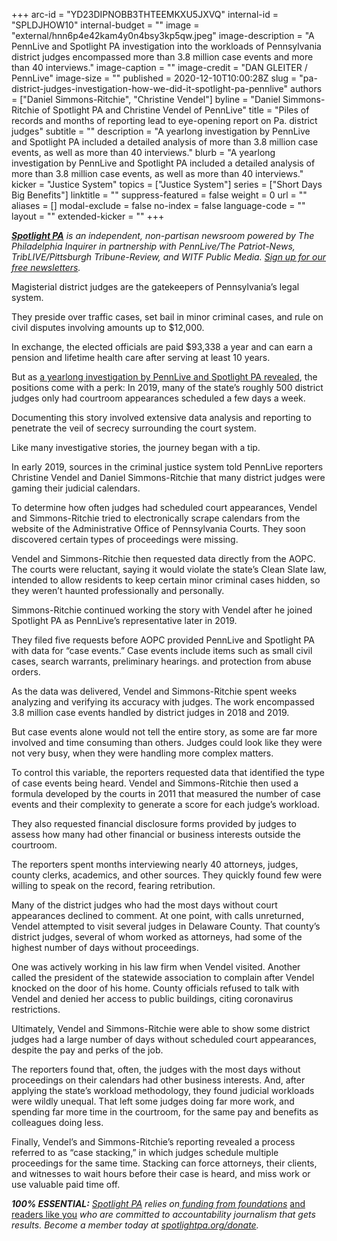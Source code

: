 +++
arc-id = "YD23DIPNOBB3THTEEMKXU5JXVQ"
internal-id = "SPLDJHOW10"
internal-budget = ""
image = "external/hnn6p4e42kam4y0n4bsy3kp5qw.jpeg"
image-description = "A PennLive and Spotlight PA investigation into the workloads of Pennsylvania district judges encompassed more than 3.8 million case events and more than 40 interviews."
image-caption = ""
image-credit = "DAN GLEITER / PennLive"
image-size = ""
published = 2020-12-10T10:00:28Z
slug = "pa-district-judges-investigation-how-we-did-it-spotlight-pa-pennlive"
authors = ["Daniel Simmons-Ritchie", "Christine Vendel"]
byline = "Daniel Simmons-Ritchie of Spotlight PA and Christine Vendel of PennLive"
title = "Piles of records and months of reporting lead to eye-opening report on Pa. district judges"
subtitle = ""
description = "A yearlong investigation by PennLive and Spotlight PA included a detailed analysis of more than 3.8 million case events, as well as more than 40 interviews."
blurb = "A yearlong investigation by PennLive and Spotlight PA included a detailed analysis of more than 3.8 million case events, as well as more than 40 interviews."
kicker = "Justice System"
topics = ["Justice System"]
series = ["Short Days Big Benefits"]
linktitle = ""
suppress-featured = false
weight = 0
url = ""
aliases = []
modal-exclude = false
no-index = false
language-code = ""
layout = ""
extended-kicker = ""
+++

<a href="https://www.spotlightpa.org/"><i><b>Spotlight PA</b></i></a><i> is an independent, non-partisan newsroom powered by The Philadelphia Inquirer in partnership with PennLive/The Patriot-News, TribLIVE/Pittsburgh Tribune-Review, and WITF Public Media. </i><a href="https://www.spotlightpa.org/newsletters"><i>Sign up for our free newsletters</i></a><i>.</i>

Magisterial district judges are the gatekeepers of Pennsylvania’s legal system.

They preside over traffic cases, set bail in minor criminal cases, and rule on civil disputes involving amounts up to $12,000.

In exchange, the elected officials are paid $93,338 a year and can earn a pension and lifetime health care after serving at least 10 years.

But as <a href="https://www.spotlightpa.org/news/2020/12/pa-district-judges-investigation-workloads-caseloads-spotlight-pa-pennlive" target=_blank>a yearlong investigation by PennLive and Spotlight PA revealed</a>, the positions come with a perk: In 2019, many of the state’s roughly 500 district judges only had courtroom appearances scheduled a few days a week.

Documenting this story involved extensive data analysis and reporting to penetrate the veil of secrecy surrounding the court system.

<script src="https://www.spotlightpa.org/embed.js" async></script><div data-spl-embed-version="1" data-spl-src="https://www.spotlightpa.org/embeds/donate/?teaser_text=Deeply%20reported%20investigations%20like%20this%20one%20on%20Pennsylvania’s%20district%20judges%20require%20a%20lot%20of%20time%20and%20resources%2C%20and%20we%20rely%20on%20your%20support.%20Become%20a%20member%20of%20Spotlight%20PA%20and%20stand%20up%20for%20local%20news.&eyebrow_text=DONATE%20TO%20SPOTLIGHT%20PA"></div>

Like many investigative stories, the journey began with a tip.

In early 2019, sources in the criminal justice system told PennLive reporters Christine Vendel and Daniel Simmons-Ritchie that many district judges were gaming their judicial calendars.

To determine how often judges had scheduled court appearances, Vendel and Simmons-Ritchie tried to electronically scrape calendars from the website of the Administrative Office of Pennsylvania Courts. They soon discovered certain types of proceedings were missing.

Vendel and Simmons-Ritchie then requested data directly from the AOPC. The courts were reluctant, saying it would violate the state’s Clean Slate law, intended to allow residents to keep certain minor criminal cases hidden, so they weren’t haunted professionally and personally.

Simmons-Ritchie continued working the story with Vendel after he joined Spotlight PA as PennLive’s representative later in 2019.

They filed five requests before AOPC provided PennLive and Spotlight PA with data for “case events.” Case events include items such as small civil cases, search warrants, preliminary hearings. and protection from abuse orders.

As the data was delivered, Vendel and Simmons-Ritchie spent weeks analyzing and verifying its accuracy with judges. The work encompassed 3.8 million case events handled by district judges in 2018 and 2019.

But case events alone would not tell the entire story, as some are far more involved and time consuming than others. Judges could look like they were not very busy, when they were handling more complex matters.

To control this variable, the reporters requested data that identified the type of case events being heard. Vendel and Simmons-Ritchie then used a formula developed by the courts in 2011 that measured the number of case events and their complexity to generate a score for each judge’s workload.

They also requested financial disclosure forms provided by judges to assess how many had other financial or business interests outside the courtroom.

The reporters spent months interviewing nearly 40 attorneys, judges, county clerks, academics, and other sources. They quickly found few were willing to speak on the record, fearing retribution.

<script src="https://www.spotlightpa.org/embed.js" async></script><div data-spl-embed-version="1" data-spl-src="https://www.spotlightpa.org/embeds/newsletter/"></div>

Many of the district judges who had the most days without court appearances declined to comment. At one point, with calls unreturned, Vendel attempted to visit several judges in Delaware County. That county’s district judges, several of whom worked as attorneys, had some of the highest number of days without proceedings.

One was actively working in his law firm when Vendel visited. Another called the president of the statewide association to complain after Vendel knocked on the door of his home. County officials refused to talk with Vendel and denied her access to public buildings, citing coronavirus restrictions.

Ultimately, Vendel and Simmons-Ritchie were able to show some district judges had a large number of days without scheduled court appearances, despite the pay and perks of the job.

The reporters found that, often, the judges with the most days without proceedings on their calendars had other business interests. And, after applying the state’s workload methodology, they found judicial workloads were wildly unequal. That left some judges doing far more work, and spending far more time in the courtroom, for the same pay and benefits as colleagues doing less.

Finally, Vendel’s and Simmons-Ritchie’s reporting revealed a process referred to as “case stacking,” in which judges schedule multiple proceedings for the same time. Stacking can force attorneys, their clients, and witnesses to wait hours before their case is heard, and miss work or use valuable paid time off.

<i><b>100% ESSENTIAL:</b></i><i> </i><a href="https://www.spotlightpa.org/"><i>Spotlight PA</i></a><i> relies on</i><a href="https://www.spotlightpa.org/support"><i> funding from foundations</i></a><i> </i><a href="https://www.spotlightpa.org/support">and readers like you</a><i> who are committed to accountability journalism that gets results. Become a member today at </i><a href="/donate?campaign=701Dn000000YgovIAC"><i>spotlightpa.org/donate</i></a><i>.</i>
